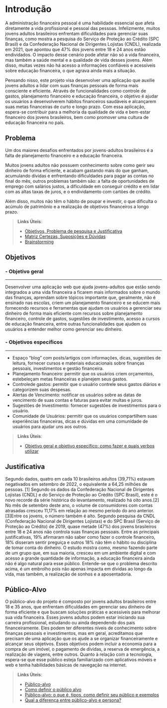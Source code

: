 # Introdução

A administração financeira pessoal é uma habilidade essencial que afeta diretamente a vida profissional e pessoal das pessoas. Infelizmente, muitos jovens adultos brasileiros enfrentam dificuldades para gerenciar suas finanças, como mostra a pesquisa do Serviço de Proteção ao Crédito (SPC Brasil) e da Confederação Nacional de Dirigentes Lojistas (CNDL), realizada em 2021, que apontou que 47% dos jovens entre 18 e 24 anos estão endividados. O impacto desse cenário pode afetar não só a vida financeira, mas também a saúde mental e a qualidade de vida desses jovens. Além disso, muitas vezes não há acesso a informações confiáveis e acessíveis sobre educação financeira, o que agrava ainda mais a situação.

Pensando nisso, este projeto visa desenvolver uma aplicação que auxilie jovens adultos a lidar com suas finanças pessoais de forma mais consciente e eficiente. Através de funcionalidades como controle de gastos, planejamento financeiro e educação financeira, o objetivo é ajudar os usuários a desenvolverem hábitos financeiros saudáveis e alcançarem suas metas financeiras de curto e longo prazo. Com essa aplicação, espera-se contribuir para a melhoria da qualidade de vida e bem-estar financeiro dos jovens brasileiros, bem como promover uma cultura de educação financeira no país.

## Problema

Um dos maiores desafios enfrentados por jovens-adultos brasileiros é a falta de planejamento financeiro e a educação financeira.

Muitos jovens adultos não possuem conhecimento sobre como gerir seu dinheiro de forma eficiente, e acabam gastando mais do que ganham, acumulando dívidas e enfrentando dificuldades para pagar as contas no final do mês, outros problemas também são: a falta de oportunidades de emprego com salários justos, a dificuldade em conseguir crédito e em lidar com as altas taxas de juros, e o endividamento com cartões de crédito. 

Além disso, muitos não têm o hábito de poupar e investir, o que dificulta o acúmulo de patrimônio e a realização de objetivos financeiros a longo prazo.

> **Links Úteis**:
> - [Objetivos, Problema de pesquisa e Justificativa](https://medium.com/@versioparole/objetivos-problema-de-pesquisa-e-justificativa-c98c8233b9c3)
> - [Matriz Certezas, Suposições e Dúvidas](https://medium.com/educa%C3%A7%C3%A3o-fora-da-caixa/matriz-certezas-suposi%C3%A7%C3%B5es-e-d%C3%BAvidas-fa2263633655)
> - [Brainstorming](https://www.euax.com.br/2018/09/brainstorming/)

## Objetivos

### - Objetivo geral

---

Desenvolver uma aplicação web que ajuda jovens-adultos que estão sendo integrados a uma vida financeira a ficarem mais informados sobre o mundo das finanças, aprendam sobre tópicos importante que, geralmente, não é ensinado nas escolas, criem um planejamento financeiro e se educem mais fornecendo recursos e ferramentas que ajudam os usuários a gerenciar seu dinheiro de forma mais eficiente com recursos sobre planejamento financeiro, controle de gastos, sugestões de investimento, acesso a cursos de educação financeira, entre outras funcionalidades que ajudem os usuários a entender melhor como gerenciar seu dinheiro.

### - Objetivos específicos

---

- Espaço “blog” com posts/artigos com informações, dicas, sugestões de leitura, fornecer cursos e materiais educacionais sobre finanças pessoais, investimentos e gestão financeira.
- Planejamento financeiro: permitir que os usuários criem orçamentos, estebeleçam metas financeiras e planejem seus gastos.
- Controlede gastos: permitir que o usuário contrele seus gastos diários e categorizem suas despesas.
- Alertas de Vencimento: notificar os usuários sobre as datas de vencimento de suas contas e faturas para evitar multas e juros.
- Sugestões de Investimento: fornecer sugestões de investimentos para o usuário.
- Comunidade de Usuários: permitir que os usuários compartilhem suas experiências financeiras, dicas e dúvidas em uma comunidade de usuários para ajudar uns aos outros.
 
> **Links Úteis**:
> - [Objetivo geral e objetivo específico: como fazer e quais verbos utilizar](https://blog.mettzer.com/diferenca-entre-objetivo-geral-e-objetivo-especifico/)

## Justificativa

Segundo dados, quatro em cada 10 brasileiros adultos (39,71%) estavam negativados em setembro de 2022, o equivalente a 64,25 milhões de pessoas. [1] Segundo os dados da Confederação Nacional de Dirigentes Lojistas (CNDL) e do Serviço de Proteção ao Crédito (SPC Brasil), este é o novo recorde da série histórica do levantamento, realizado há oito anos.[2] No mês de setembro deste ano, o volume de consumidores com contas atrasadas cresceu 11,17% em relação ao mesmo período do ano anterior.
[3]Entre os jovens, o número também é alto. Segundo pesquisa da CNDL (Confederação Nacional de Dirigentes Lojistas) e do SPC Brasil (Serviço de Proteção ao Crédito) de 2019, quase metade (47%) dos jovens brasileiros entre 18 e 24 anos não controla suas finanças pessoais. Entre as principais justificativas, 19% afirmaram não saber como fazer o controle financeiro, 18% disseram sentir preguiça e outros 18% não têm o hábito ou disciplina de tomar conta do dinheiro. O estudo mostra como, mesmo fazendo parte de um grupo que, em sua maioria, cresceu em um ambiente digital e com acesso a grande quantidade de informação, a educação financeira ainda não é algo natural para esse público.
Entende-se que o problema descrito acima, é um embrolho pois não apenas impacta em dívidas ao longo da vida, mas também, a realização de sonhos e a aposentadoria.


## Público-Alvo

O público-alvo do projeto é composto por jovens adultos brasileiros entre 18 e 35 anos, que enfrentam dificuldades em gerenciar seu dinheiro de forma eficiente e que buscam soluções práticas e acessíveis para melhorar sua vida financeira. Esses jovens adultos podem estar iniciando sua carreira profissional, estudando ou ainda dependendo dos pais financeiramente.
Eles podem ter diferentes níveis de conhecimento sobre finanças pessoais e investimentos, mas em geral, acreditamos que precisam de uma aplicação que os ajude a se organizar financeiramente e alcançar seus objetivos. Esses objetivos podem incluir a economia para a compra de um imóvel, o pagamento de dívidas, a reserva de emergência, a realização de viagens, entre outros. Quanto à relação com a tecnologia, espera-se que esse público esteja familiarizado com aplicativos móveis e web e tenha habilidades básicas de navegação na internet.

> **Links Úteis**:
> - [Público-alvo](https://blog.hotmart.com/pt-br/publico-alvo/)
> - [Como definir o público alvo](https://exame.com/pme/5-dicas-essenciais-para-definir-o-publico-alvo-do-seu-negocio/)
> - [Público-alvo: o que é, tipos, como definir seu público e exemplos](https://klickpages.com.br/blog/publico-alvo-o-que-e/)
> - [Qual a diferença entre público-alvo e persona?](https://rockcontent.com/blog/diferenca-publico-alvo-e-persona/)
